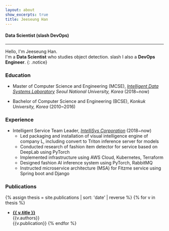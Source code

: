 ```yaml
---
layout: about
show_excerpts: true
title: Jeeseung Han
---
```


#### Data Scientist (slash DevOps)
---
Hello, I'm Jeeseung Han. <br/>
I'm a **Data Scientist** who studies object detection. slash I also a **DevOps Engineer**.
{: .notice}

### Education
* Master of Computer Science and Engineering (MCSE), *[Intelligent Data Systems Laboratory](http://ids.snu.ac.kr/) Seoul National University, Korea* (2018~now)

* Bachelor of Computer Science and Engineering (BCSE), *Konkuk University, Korea* (2010~2016)


### Experience
* Intelligent Service Team Leader, *[IntelliSys Corporation](http://intellisys.co.kr)* (2018~now)
    - Led packaging and installation of visual intelligence engine of company L, including convert to Triton inference server for models
    - Conducted research of fashion item detector for service based on DeepLab using PyTorch
    - Implemented infrastructure using AWS Cloud, Kubernetes, Terraform
    - Designed fashion AI inference system using PyTorch, RabbitMQ
    - Instructed microservice architecture (MSA) for Fitzme service using Spring boot and Django


### Publications
{% assign thesis = site.publications | sort: 'date' | reverse %}
{% for v in thesis %}
- [**{{ v.title }}**]({{v.url}})<br/>{{v.authors}}<br/>{{v.publication}}
{% endfor %}
